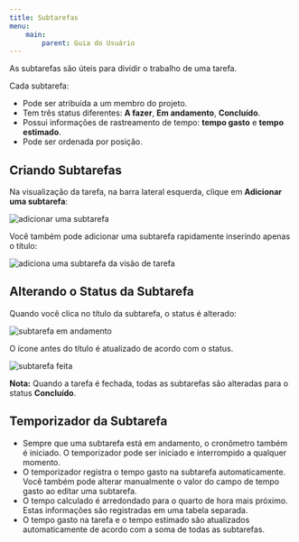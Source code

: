 ```yaml
---
title: Subtarefas
menu:
    main:
        parent: Guia do Usuário
---
```


As subtarefas são úteis para dividir o trabalho de uma tarefa.

Cada subtarefa:

-   Pode ser atribuída a um membro do projeto.
-   Tem três status diferentes: **A fazer**, **Em andamento**,
    **Concluído**.
-   Possui informações de rastreamento de tempo: **tempo gasto** e
    **tempo estimado**.
-   Pode ser ordenada por posição.

Criando Subtarefas
------------------

Na visualização da tarefa, na barra lateral esquerda, clique em
**Adicionar uma subtarefa**:

![adicionar uma subtarefa](/images/v1/add-subtask.png)

Você também pode adicionar uma subtarefa rapidamente inserindo apenas o
título:

![adiciona uma subtarefa da visão de tarefa](/images/v1/add-subtask-shortcut.png)

Alterando o Status da Subtarefa
-------------------------------

Quando você clica no título da subtarefa, o status é alterado:

![subtarefa em andamento](/images/v1/subtask-status-inprogress.png)

O ícone antes do título é atualizado de acordo com o status.

![subtarefa feita](/images/v1/subtask-status-done.png)

**Nota:** Quando a tarefa é fechada, todas as subtarefas são alteradas para o status **Concluído**.

Temporizador da Subtarefa
-------------------------

-   Sempre que uma subtarefa está em andamento, o cronômetro também é
    iniciado. O temporizador pode ser iniciado e interrompido a qualquer
    momento.
-   O temporizador registra o tempo gasto na subtarefa automaticamente.
    Você também pode alterar manualmente o valor do campo de tempo gasto
    ao editar uma subtarefa.
-   O tempo calculado é arredondado para o quarto de hora mais próximo. Estas
    informações são registradas em uma tabela separada.
-   O tempo gasto na tarefa e o tempo estimado são atualizados
    automaticamente de acordo com a soma de todas as subtarefas.
